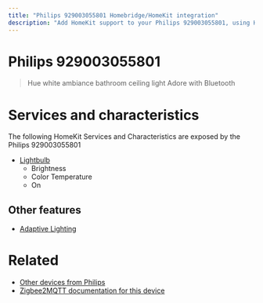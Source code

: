 ```yaml
---
title: "Philips 929003055801 Homebridge/HomeKit integration"
description: "Add HomeKit support to your Philips 929003055801, using Homebridge, Zigbee2MQTT and homebridge-z2m."
---
```

<!---
This file has been GENERATED using src/docgen/docgen.ts
DO NOT EDIT THIS FILE MANUALLY!
-->
# Philips 929003055801
> Hue white ambiance bathroom ceiling light Adore with Bluetooth


# Services and characteristics
The following HomeKit Services and Characteristics are exposed by
the Philips 929003055801

* [Lightbulb](../../light.md)
  * Brightness
  * Color Temperature
  * On


## Other features
* [Adaptive Lighting](../../light.md)


# Related
* [Other devices from Philips](../index.md#philips)
* [Zigbee2MQTT documentation for this device](https://www.zigbee2mqtt.io/devices/929003055801.html)